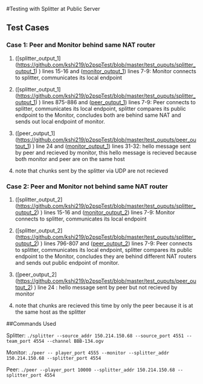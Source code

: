#Testing with Splitter at Public Server

## Test Cases
### Case 1: Peer and Monitor behind same NAT router 
1. ([splitter_output_1] (https://github.com/kshi219/p2pspTest/blob/master/test_ouputs/splitter_output_1) ) lines 15-16 and ([monitor_output_1](https://github.com/kshi219/p2pspTest/blob/master/test_ouputs/monitor_ouput_1)) lines 7-9: 
Monitor connects to splitter, communicates its local endpoint


2. ([splitter_output_1] (https://github.com/kshi219/p2pspTest/blob/master/test_ouputs/splitter_output_1) ) lines 875-886 and ([peer_output_1](https://github.com/kshi219/p2pspTest/blob/master/test_ouputs/peer_output_1)) lines 7-9: 
Peer connects to splitter, communicates its local endpoint, splitter compares its public endpoint to the Monitor, concludes both are behind same NAT and sends out local endpoint of monitor. 


3. ([peer_output_1] (https://github.com/kshi219/p2pspTest/blob/master/test_ouputs/peer_output_1) ) line 24 and ([monitor_output_1](https://github.com/kshi219/p2pspTest/blob/master/test_ouputs/monitor_ouput_1)) lines 31-32: 
hello message sent by peer and recieved by monitor, this hello message is recieved because both monitor and peer are on the same host


4. note that chunks sent by the splitter via UDP are not recieved

### Case 2: Peer and Monitor not behind same NAT router
1. ([splitter_output_2] (https://github.com/kshi219/p2pspTest/blob/master/test_ouputs/splitter_output_2) ) lines 15-16 and ([monitor_output_2](https://github.com/kshi219/p2pspTest/blob/master/test_ouputs/monitor_ouput_2)) lines 7-9: 
Monitor connects to splitter, communicates its local endpoint


2. ([splitter_output_2] (https://github.com/kshi219/p2pspTest/blob/master/test_ouputs/splitter_output_2) ) lines 796-807 and ([peer_output_2](https://github.com/kshi219/p2pspTest/blob/master/test_ouputs/peer_output_2)) lines 7-9: 
Peer connects to splitter, communicates its local endpoint, splitter compares its public endpoint to the Monitor, concludes they are behind different NAT routers and sends out public endpoint of monitor. 


3. ([peer_output_2] (https://github.com/kshi219/p2pspTest/blob/master/test_ouputs/peer_output_2) ) line 24 : 
hello message sent by peer but not recieved by monitor

4. note that chunks are recieved this time by only the peer because it is at the same host as the splitter

##Commands Used

Splitter: `./splitter --source_addr 150.214.150.68 --source_port 4551 --team_port 4554 --channel BBB-134.ogv`

Monitor: `./peer -- player_port 4555 --monitor --splitter_addr 150.214.150.68 --splitter_port 4554 `

Peer: `./peer --player_port 10000 --splitter_addr 150.214.150.68 --splitter_port 4554 `

